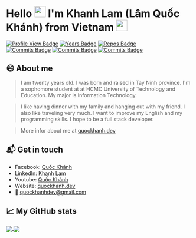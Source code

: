 # Hello <img src="https://github.com/quockhanhtn/quockhanhtn/blob/master/imgages/hi.gif" width="30"> I'm Khanh Lam (Lâm Quốc Khánh) from Vietnam <img src="[viet_nam_flag]" width="30">

[![Profile View Badge](https://komarev.com/ghpvc/?username=quockhanhtn)](https://badges.pufler.dev)
[![Years Badge](https://badges.pufler.dev/years/quockhanhtn)](https://badges.pufler.dev)
[![Repos Badge](https://badges.pufler.dev/repos/quockhanhtn)](https://badges.pufler.dev) <br>
[![Commits Badge](https://badges.pufler.dev/commits/all/quockhanhtn)](https://badges.pufler.dev)
[![Commits Badge](https://badges.pufler.dev/commits/yearly/quockhanhtn)](https://badges.pufler.dev)
[![Commits Badge](https://badges.pufler.dev/commits/monthly/quockhanhtn)](https://badges.pufler.dev)


## 😄 About me

> I am twenty years old. I was born and raised in Tay Ninh province. I'm a sophomore student at at HCMC University of Technology and Education. My major is Information Technology.

>I like having dinner with my family and hanging out with my friend. I also like traveling very much. I want to improve my English and my programming skills. I hope to be a full stack developer.

>More infor about me at [quockhanh.dev][0.4]

## 📬 Get in touch
- Facebook: [Quốc Khánh][0.1]
- LinkedIn: [Khanh Lam][0.2]
- Youtube: [Quốc Khánh][0.3]
- Website: [quockhanh.dev][0.4]
- &#x1F4E7; [quockhanhdev@gmail.com][0.5]



## &#x1f4c8; My GitHub stats
<!--
https://github.com/anuraghazra/github-readme-stats#github-extra-pins

<a href="https://github.com/quockhanhtn/quockhanhtn">
  <img align="center" src="https://github-readme-stats.vercel.app/api/top-langs/?username=quockhanhtn&layout=compact&title_color=eb1f6a&icon_color=e28905&text_color=f1f1eb&bg_color=272822"/>
 </a>
 -->

<a href="https://github.com/quockhanhtn/quockhanhtn">
  <img align="center" src="https://github-readme-stats.vercel.app/api/top-langs/?username=quockhanhtn&layout=compact"/>
 </a>

<a href="https://github.com/quockhanhtn/quockhanhtn">
  <!--Options: &hide=stars,commits,prs,issues,contribs-->
  <img align="center" src="https://github-readme-stats.vercel.app/api?username=quockhanhtn&show_icons=true&hide=prs" />
</a>

[viet_nam_flag]: https://github.com/quockhanhtn/quockhanhtn/blob/master/vietnam_flag.gif


[0]: https://github.com/quockhanhtn/quockhanhtn/blob/master/img/vietnam_flag.png
[0.1]: http://facebook.com/profile.php?id=100004367534716
[0.2]: https://www.linkedin.com/in/lamquockhanh
[0.3]: https://www.youtube.com/channel/UCmhjCVQCe69Z68Fc6zsifAQ
[0.4]: https://quockhanh.dev
[0.5]: mailto:quockhanhdev@gmail.com


[1.1]: https://github.com/quockhanhtn/LibraryManager
[1.2]: https://github.com/quockhanhtn/KDrawing
[1.3]: https://github.com/quockhanhtn/LibraryManagerDatabaseVersion
